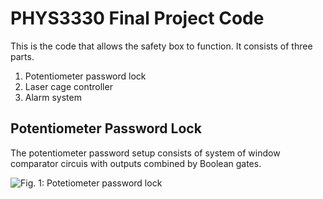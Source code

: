 # PHYS3330 Final Project Code

This is the code that allows the safety box to function. It consists of three parts.

1. Potentiometer password lock
2. Laser cage controller
3. Alarm system

## Potentiometer Password Lock

The potentiometer password setup consists of system of window comparator circuis with outputs combined by Boolean gates.

![Fig. 1: Potetiometer password lock](/pictures/PotentiometerPasswordInput.jpg)
